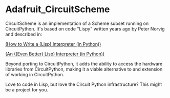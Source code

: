 # Adafruit_CircuitScheme

CircuitScheme is an implementation of a Scheme subset running on CircuitPython. It's based on code "Lispy" written years ago by Peter Norvig and described in:

[(How to Write a (Lisp) Interpreter (in Python))](http://norvig.com/lispy.html)

[(An ((Even Better) Lisp) Interpreter (in Python))](http://norvig.com/lispy2.html)

Beyond porting to CircuitPython, it adds the ability to access the hardware libraries from CircuitPython, making it a viable alternative to and extension of working in CircuitPython.

Love to code in Lisp, but love the Circuit Python infrastructure?  This might be a project for you.
